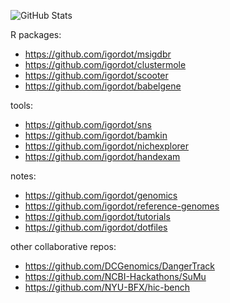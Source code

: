 
<!--
**igordot/igordot** is a ✨ _special_ ✨ repository because its `README.md` (this file) appears on your GitHub profile.

Here are some ideas to get you started:

- 🔭 I’m currently working on ...
- 🌱 I’m currently learning ...
- 👯 I’m looking to collaborate on ...
- 🤔 I’m looking for help with ...
- 💬 Ask me about ...
- 📫 How to reach me: ...
- 😄 Pronouns: ...
- ⚡ Fun fact: ...
-->

![GitHub Stats](https://github-readme-stats.vercel.app/api?username=igordot&hide=commits&show_icons=true&hide_rank=true&hide_title=true)

R packages:

- https://github.com/igordot/msigdbr
- https://github.com/igordot/clustermole
- https://github.com/igordot/scooter
- https://github.com/igordot/babelgene

tools:

- https://github.com/igordot/sns
- https://github.com/igordot/bamkin
- https://github.com/igordot/nichexplorer
- https://github.com/igordot/handexam

notes:

- https://github.com/igordot/genomics
- https://github.com/igordot/reference-genomes
- https://github.com/igordot/tutorials
- https://github.com/igordot/dotfiles

other collaborative repos:

- https://github.com/DCGenomics/DangerTrack
- https://github.com/NCBI-Hackathons/SuMu
- https://github.com/NYU-BFX/hic-bench
